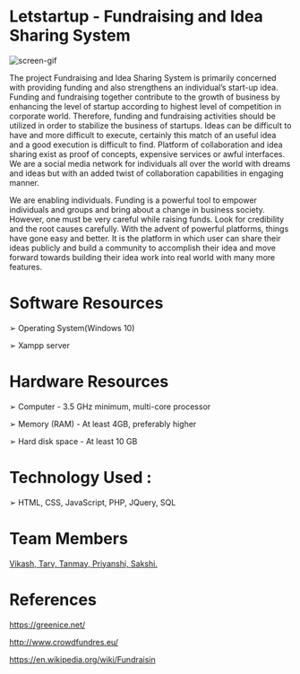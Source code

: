 
# Letstartup - Fundraising and Idea Sharing System


![screen-gif](./letstarup.gif)

The project Fundraising and Idea Sharing System is primarily concerned with providing funding and also strengthens an individual’s start-up idea.
Funding and fundraising together contribute to the growth of business by enhancing the level of startup according to highest level of competition in corporate world. Therefore, funding and fundraising activities should be utilized in order to stabilize the business of startups.
Ideas can be difficult to have and more difficult to execute, certainly this match of an useful idea and a good execution is difficult to find. Platform of collaboration and idea sharing exist as proof of concepts, expensive services or awful interfaces. We are a social media network for individuals all over the world with dreams and ideas but with an added twist of collaboration capabilities in engaging manner.

We are enabling individuals. Funding is a powerful tool to empower individuals and groups and bring about a change in business society. However, one must be very careful while raising funds. Look for credibility and the root causes carefully. With the advent of powerful platforms, things have gone easy and better. It is the platform in which user can share their ideas publicly and build a community to accomplish their idea and move forward towards building their idea work into real world with many more features.

# Software Resources

➢ Operating System(Windows 10)

➢ Xampp server

# Hardware Resources
➢ Computer - 3.5 GHz minimum, multi-core processor

➢ Memory (RAM) - At least 4GB, preferably higher

➢ Hard disk space - At least 10 GB

# Technology Used :

➢ HTML, CSS, JavaScript, PHP, JQuery, SQL

# Team Members 

<a href="https://github.com/VikashSingh01c" target="_blank">Vikash, </a>
<a href="https://github.com/TarvGupta" target="_blank">Tarv, </a>
<a href="https://github.com/tj07-dev" target="_blank">Tanmay, </a>
<a href="https://github.com/Priyanshii16" target="_blank">Priyanshi, </a>
<a href="https://github.com/SakshiGoyal199" target="_blank">Sakshi. </a>


 
# References

https://greenice.net/

http://www.crowdfundres.eu/

https://en.wikipedia.org/wiki/Fundraisin

